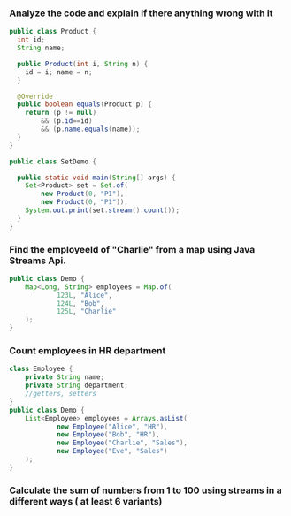 ###  Analyze the code and explain if there anything wrong with it
```java
public class Product {
  int id;
  String name;

  public Product(int i, String n) {
	id = i; name = n;
  }

  @Override
  public boolean equals(Product p) {
	return (p != null)
    	&& (p.id==id)
    	&& (p.name.equals(name));
  }
}

public class SetDemo {

  public static void main(String[] args) {
	Set<Product> set = Set.of(
    	new Product(0, "P1"),
    	new Product(0, "P1"));
	System.out.print(set.stream().count());
  }
}


```
 ###  Find the employeeId of "Charlie" from a map using Java Streams Api.
```java
public class Demo {
    Map<Long, String> employees = Map.of(
            123L, "Alice",
            124L, "Bob",
            125L, "Charlie"
    );
}
```
### Count employees in HR department
```java
class Employee {
    private String name;
    private String department;
    //getters, setters
}
public class Demo {
    List<Employee> employees = Arrays.asList(
            new Employee("Alice", "HR"),
            new Employee("Bob", "HR"),
            new Employee("Charlie", "Sales"),
            new Employee("Eve", "Sales")
    );
}
``` 



### Calculate the sum of numbers from 1 to 100 using streams in a different ways ( at least 6 variants)
